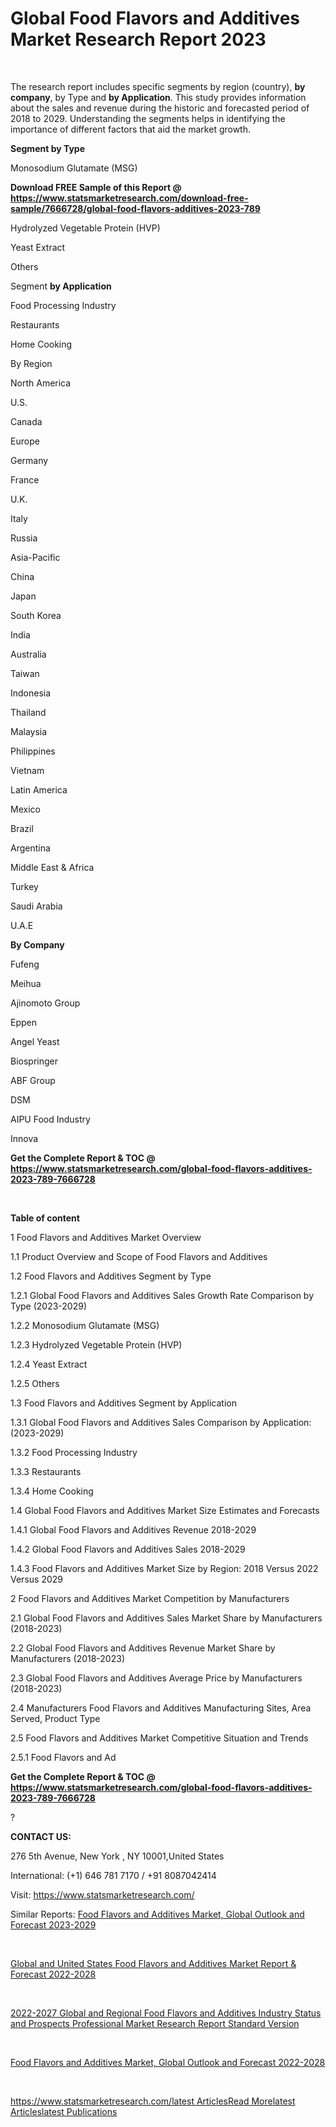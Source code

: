<h1>Global Food Flavors and Additives Market Research Report 2023</h1><br/><p>The research report includes specific segments by region (country), <strong>by company</strong>, by Type and <strong>by Application</strong>. This study provides information about the sales and revenue during the historic and forecasted period of 2018 to 2029. Understanding the segments helps in identifying the importance of different factors that aid the market growth.</p>
 
 
 
 <p><strong>Segment by Type</strong></p>
 
 
 
 <p>Monosodium Glutamate (MSG)</p>
 
 
 
 <p><strong>Download FREE Sample of this Report @ <a href="https://www.statsmarketresearch.com/download-free-sample/7666728/global-food-flavors-additives-2023-789">https://www.statsmarketresearch.com/download-free-sample/7666728/global-food-flavors-additives-2023-789</a></strong></p>
 
 
 
 <p>Hydrolyzed Vegetable Protein (HVP)</p>
 
 
 
 <p>Yeast Extract</p>
 
 
 
 <p>Others</p>
 
 
 
 <p>Segment <strong>by Application</strong></p>
 
 
 
 <p>Food Processing Industry</p>
 
 
 
 <p>Restaurants</p>
 
 
 
 <p>Home Cooking</p>
 
 
 
 <p>By Region</p>
 
 
 
 <p>North America</p>
 
 
 
 <p>U.S.</p>
 
 
 
 <p>Canada</p>
 
 
 
 <p>Europe</p>
 
 
 
 <p>Germany</p>
 
 
 
 <p>France</p>
 
 
 
 <p>U.K.</p>
 
 
 
 <p>Italy</p>
 
 
 
 <p>Russia</p>
 
 
 
 <p>Asia-Pacific</p>
 
 
 
 <p>China</p>
 
 
 
 <p>Japan</p>
 
 
 
 <p>South Korea</p>
 
 
 
 <p>India</p>
 
 
 
 <p>Australia</p>
 
 
 
 <p>Taiwan</p>
 
 
 
 <p>Indonesia</p>
 
 
 
 <p>Thailand</p>
 
 
 
 <p>Malaysia</p>
 
 
 
 <p>Philippines</p>
 
 
 
 <p>Vietnam</p>
 
 
 
 <p>Latin America</p>
 
 
 
 <p>Mexico</p>
 
 
 
 <p>Brazil</p>
 
 
 
 <p>Argentina</p>
 
 
 
 <p>Middle East & Africa</p>
 
 
 
 <p>Turkey</p>
 
 
 
 <p>Saudi Arabia</p>
 
 
 
 <p>U.A.E</p>
 
 
 
 <p><strong>By Company</strong></p>
 
 
 
 <p>Fufeng</p>
 
 
 
 <p>Meihua</p>
 
 
 
 <p>Ajinomoto Group</p>
 
 
 
 <p>Eppen</p>
 
 
 
 <p>Angel Yeast</p>
 
 
 
 <p>Biospringer</p>
 
 
 
 <p>ABF Group</p>
 
 
 
 <p>DSM</p>
 
 
 
 <p>AIPU Food Industry</p>
 
 
 
 <p>Innova</p>
 
 
 
 <div><b>Get the Complete Report & TOC @ <a href="https://www.statsmarketresearch.com/global-food-flavors-additives-2023-789-7666728">https://www.statsmarketresearch.com/global-food-flavors-additives-2023-789-7666728</a></b></div>
 
 
 
 <p><br />
 
 <b>Table of content</b></p>
 
 
 
 <p>1 Food Flavors and Additives Market Overview<br />
 
 1.1 Product Overview and Scope of Food Flavors and Additives<br />
 
 1.2 Food Flavors and Additives Segment by Type<br />
 
 1.2.1 Global Food Flavors and Additives Sales Growth Rate Comparison by Type (2023-2029)<br />
 
 1.2.2 Monosodium Glutamate (MSG)<br />
 
 1.2.3 Hydrolyzed Vegetable Protein (HVP)<br />
 
 1.2.4 Yeast Extract<br />
 
 1.2.5 Others<br />
 
 1.3 Food Flavors and Additives Segment by Application<br />
 
 1.3.1 Global Food Flavors and Additives Sales Comparison by Application: (2023-2029)<br />
 
 1.3.2 Food Processing Industry<br />
 
 1.3.3 Restaurants<br />
 
 1.3.4 Home Cooking<br />
 
 1.4 Global Food Flavors and Additives Market Size Estimates and Forecasts<br />
 
 1.4.1 Global Food Flavors and Additives Revenue 2018-2029<br />
 
 1.4.2 Global Food Flavors and Additives Sales 2018-2029<br />
 
 1.4.3 Food Flavors and Additives Market Size by Region: 2018 Versus 2022 Versus 2029<br />
 
 2 Food Flavors and Additives Market Competition by Manufacturers<br />
 
 2.1 Global Food Flavors and Additives Sales Market Share by Manufacturers (2018-2023)<br />
 
 2.2 Global Food Flavors and Additives Revenue Market Share by Manufacturers (2018-2023)<br />
 
 2.3 Global Food Flavors and Additives Average Price by Manufacturers (2018-2023)<br />
 
 2.4 Manufacturers Food Flavors and Additives Manufacturing Sites, Area Served, Product Type<br />
 
 2.5 Food Flavors and Additives Market Competitive Situation and Trends<br />
 
 2.5.1 Food Flavors and Ad</p>
 
 
 
 <div><b>Get the Complete Report & TOC @ <a href="https://www.statsmarketresearch.com/global-food-flavors-additives-2023-789-7666728">https://www.statsmarketresearch.com/global-food-flavors-additives-2023-789-7666728</a></b></div>
 
 
 
 <p>? </p>
 
 
 
 <p><b>CONTACT US:</b><br />
 
 276 5th Avenue, New York , NY 10001,United States<br />
 
 International: (+1) 646 781 7170 / +91 8087042414<br />
 
 Visit: <a href="https://www.statsmarketresearch.com/">https://www.statsmarketresearch.com/</a><br />
 
 Similar Reports: <a href="https://www.statsmarketresearch.com/global-food-flavors-additives-2023-789-7666728">Food Flavors and Additives Market, Global Outlook and Forecast 2023-2029</a><br />
 
 <br />
 
 <a href="https://www.statsmarketresearch.com/global-food-flavors-additives-2023-789-7666728">Global and United States Food Flavors and Additives Market Report & Forecast 2022-2028</a><br />
 
 <br />
 
 <a href="https://www.statsmarketresearch.com/global-food-flavors-additives-2023-789-7666728">2022-2027 Global and Regional Food Flavors and Additives Industry Status and Prospects Professional Market Research Report Standard Version</a><br />
 
 <br />
 
 <a href="https://www.statsmarketresearch.com/global-food-flavors-additives-2023-789-7666728">Food Flavors and Additives Market, Global Outlook and Forecast 2022-2028</a><br />
 
 <br />
 
 <a href="https://gyeongbokgung.com">https://www.statsmarketresearch.com/</a><a href="https://hallyeomaritime.com">latest Articles</a><a href="https://jingwansa.com">Read More</a><a href="https://nguoiviet.jp/">latest Articles</a><a href="https://www.intelmarketresearch.com/">latest Publications</a></p>